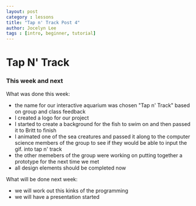 ```yaml
---
layout: post
category : lessons
title: "Tap n' Track Post 4"
author: Jocelyn Lee
tags : [intro, beginner, tutorial]
---
```

# Tap N' Track

### This week and next

What was done this week:

- the name for our interactive aquarium was chosen "Tap n' Track" based on group and class feedback
- I created a logo for our project
- I started to create a background for the fish to swim on and then passed it to Britt to finish
- I animated one of the sea creatures and passed it along to the computer science members of the group to see if they would be able to input the gif. into tap n' track
- the other memebers of the group were working on putting together a prototype for the next time we met
- all design elements should be completed now

What will be done next week:

- we will work out this kinks of the programming
- we will have a presentation started

 
 
 

